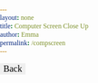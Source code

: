 ```yaml
---
layout: none
title: Computer Screen Close Up 
author: Emma
permalink: /compscreen
---
```


<body>

<div>
    <button onclick="goBack()" id="backBtn" class="backBtn">Back</button>
    <div class="fight-container"></div>

</div>

</body>

<style>
    * {
        font-family: 'Press Start 2P', cursive;
        box-sizing: border-box;
    }

    button {
        border: 0;
        cursor: pointer;
        font-size: 16px;
      }
      
    button:hover {
        background-color: #ddd;
    }

    body {
        background-image: url("{{site.baseurl}}/images/blankScreen.png");
        background-size: contain;
        background-repeat: no-repeat; /* optional, to prevent image repetition */
        background-position: center; /* optional, to center the image */
        height: 100vh;
        margin: 0;
        padding: 0;
    }
</style>

